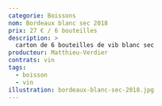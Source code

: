 ```yaml
---
categorie: Boissons
nom: Bordeaux blanc sec 2018
prix: 27 € / 6 bouteilles
description: >
  carton de 6 bouteilles de vib blanc sec
producteur: Matthieu-Verdier
contrats: vin
tags: 
  - boisson
  - vin
illustration: bordeaux-blanc-sec-2018.jpg
---
```


